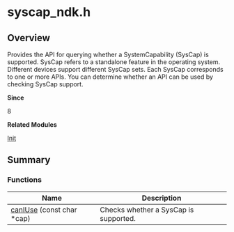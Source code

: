 # syscap_ndk.h


## Overview

Provides the API for querying whether a SystemCapability (SysCap) is supported. SysCap refers to a standalone feature in the operating system. Different devices support different SysCap sets. Each SysCap corresponds to one or more APIs. You can determine whether an API can be used by checking SysCap support.

**Since**

8

**Related Modules**

[Init](init.md)


## Summary


### Functions

| Name| Description|
| -------- | -------- |
| [canIUse](init.md#caniuse) (const char \*cap) | Checks whether a SysCap is supported. |
